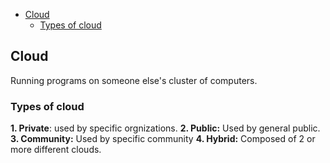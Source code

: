 - [Cloud](#cloud)
  - [Types of cloud](#types)

## Cloud
Running programs on someone else's cluster of computers.
### Types of cloud
**1. Private**: used by specific orgnizations.
**2. Public:** Used by general public.
**3. Community:** Used by specific community
**4. Hybrid:** Composed of 2 or more different clouds.
